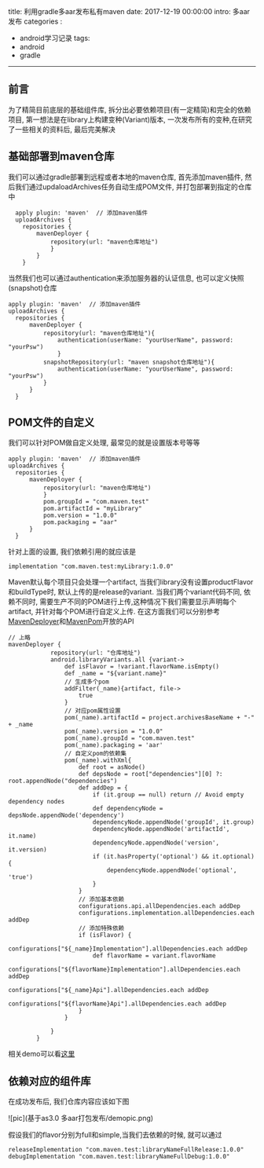 title: 利用gradle多aar发布私有maven
date: 2017-12-19 00:00:00
intro: 多aar发布
categories :
- android学习记录
tags:
- android
- gradle
---
## 前言
为了精简目前底层的基础组件库, 拆分出必要依赖项目(有一定精简)和完全的依赖项目,
第一想法是在library上构建变种(Variant)版本, 一次发布所有的变种,在研究了一些相关的资料后,
最后完美解决
<!-- more -->
## 基础部署到maven仓库
我们可以通过gradle部署到远程或者本地的maven仓库,
首先添加maven插件, 然后我们通过updaloadArchives任务自动生成POM文件, 并打包部署到指定的仓库中

```
  apply plugin: 'maven'  // 添加maven插件
  uploadArchives {
    repositories {
        mavenDeployer {
            repository(url: "maven仓库地址")
            }
        }
    }
```
当然我们也可以通过authentication来添加服务器的认证信息, 也可以定义快照(snapshot)仓库
```
apply plugin: 'maven'  // 添加maven插件
uploadArchives {
  repositories {
      mavenDeployer {
          repository(url: "maven仓库地址"){
              authentication(userName: "yourUserName", password: "yourPsw")
              }
          snapshotRepository(url: "maven snapshot仓库地址"){
              authentication(userName: "yourUserName", password: "yourPsw")
          }
      }
  }
```
## POM文件的自定义
我们可以针对POM做自定义处理, 最常见的就是设置版本号等等
```
apply plugin: 'maven'  // 添加maven插件
uploadArchives {
  repositories {
      mavenDeployer {
          repository(url: "maven仓库地址")
          }
          pom.groupId = "com.maven.test"
          pom.artifactId = "myLibrary"
          pom.version = "1.0.0"
          pom.packaging = "aar"
      }
  }
```
针对上面的设置, 我们依赖引用的就应该是
```
implementation "com.maven.test:myLibrary:1.0.0"
```
Maven默认每个项目只会处理一个artifact, 当我们library没有设置productFlavor和buildType时, 默认上传的是release的variant.
当我们两个variant代码不同, 依赖不同时, 需要生产不同的POM进行上传,这种情况下我们需要显示声明每个artifact, 并针对每个POM进行自定义上传.
在这方面我们可以分别参考[MavenDeployer][0]和[MavenPom][1]开放的API
```
// 上略
mavenDeployer {
            repository(url: "仓库地址")
            android.libraryVariants.all {variant->
                def isFlavor = !variant.flavorName.isEmpty()
                def _name = "${variant.name}"
                // 生成多个pom
                addFilter(_name){artifact, file->
                    true
                }
                // 对应pom属性设置
                pom(_name).artifactId = project.archivesBaseName + "-" + _name
                pom(_name).version = "1.0.0"
                pom(_name).groupId = "com.maven.test"
                pom(_name).packaging = 'aar'
                // 自定义pom的依赖集
                pom(_name).withXml{
                    def root = asNode()
                    def depsNode = root["dependencies"][0] ?: root.appendNode("dependencies")
                    def addDep = {
                        if (it.group == null) return // Avoid empty dependency nodes
                        def dependencyNode = depsNode.appendNode('dependency')
                        dependencyNode.appendNode('groupId', it.group)
                        dependencyNode.appendNode('artifactId', it.name)
                        dependencyNode.appendNode('version', it.version)
                        if (it.hasProperty('optional') && it.optional) {
                            dependencyNode.appendNode('optional', 'true')
                        }
                    }
                    // 添加基本依赖
                    configurations.api.allDependencies.each addDep
                    configurations.implementation.allDependencies.each addDep
                    // 添加特殊依赖
                    if (isFlavor) {
                        configurations["${_name}Implementation"].allDependencies.each addDep
                        def flavorName = variant.flavorName
                        configurations["${flavorName}Implementation"].allDependencies.each addDep
                        configurations["${_name}Api"].allDependencies.each addDep
                        configurations["${flavorName}Api"].allDependencies.each addDep
                    }
                }

            }
        }
```
相关demo可以看[这里][2]

## 依赖对应的组件库
在成功发布后, 我们仓库内容应该如下图

![pic](基于as3.0 多aar打包发布/demopic.png)

假设我们的flavor分别为full和simple,当我们去依赖的时候, 就可以通过
```
releaseImplementation "com.maven.test:libraryNameFullRelease:1.0.0"
debugImplementation "com.maven.test:libraryNameFullDebug:1.0.0"
```
[0]:https://docs.gradle.org/current/javadoc/org/gradle/api/artifacts/maven/MavenDeployer.html
[1]:https://docs.gradle.org/current/javadoc/org/gradle/api/artifacts/maven/MavenPom.html
[2]:https://github.com/YuTianTina/ForMultiUploadMaven
[3]:https://github.com/YuTianTina/ForMultiUploadMaven/blob/master/demopic.png

